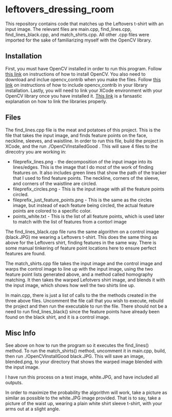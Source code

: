 # leftovers_dressing_room

This repository contains code that matches up the Leftovers t-shirt with an input image. The relevant files are main.cpp, find_lines.cpp, find_lines_black.cpp, and match_shirts.cpp. All other .cpp files were imported for the sake of familiarizing myself with the OpenCV library. 

## Installation

First, you must have OpenCV installed in order to run this program. Follow [this link](http://docs.opencv.org/2.4/doc/tutorials/introduction/linux_install/linux_install.html#linux-installation) on instructions of how to install OpenCV. You also need to download and inclue opencv_contrib when you make the files. Follow [this link](https://github.com/opencv/opencv_contrib) on instructions of how to include opencv_contrib in your library installation. Lastly, you will need to link your XCode environment with your OpenCV library once you have installed it. [This link](https://blogs.wcode.org/2014/11/howto-setup-xcode-6-1-to-work-with-opencv-libraries/) is a fansastic explanation on how to link the libraries properly.

## Files

The find_lines.cpp file is the meat and potatoes of this project. This is the file that takes the input image, and finds feature points on the face, neckline, sleeves, and waistline. In order to run this file, build the project in XCode, and the run ./OpenCVInstalledGood <inputimage> <fileprefix>. This will save 4 files to the direcotry you are working in:
* fileprefix_lines.png - the decomposition of the input image into its lines/edges. This is the image that I do most of the work of finding features on. It also includes green lines that show the path of the tracker that I used to find feature points. The neckline, corners of the sleeve, and corners of the waistline are circled.        
* fileprefix_circles.png - This is the input image with all the feature points circled.    
* fileprefix_just_feature_points.png - This is the same as the circles image, but instead of each feature being circled, the actual feature points are colored to a specific color.
* points_white.txt - This is the list of all feature points, which is used later to match with the list of features from a contorl image

The find_lines_black.cpp file runs the same algorithm on a control image (black.JPG) me wearing a Leftovers t-shirt. This does the same thing as above for the Leftovers shirt, finding features in the same way. There is some manual tinkering of feature point locations here to ensure perfect features are found. 

The match_shirts.cpp file takes the input image and the control image and warps the control image to line up with the input image, using the two feature point lists generated above, and a method called homography matching. It then takes the warped Lefotvers shirt image, and blends it with the input image, which shows how well the two shirts line up.

In main.cpp, there is just a list of calls to the the methods created in the three above files. Uncomment the file call that you wish to execute, rebuild the project and then run the executable to run the file. There should not be a need to run find_lines_black() since the feature points have already been found on the black shirt, and it is a control image.

## Misc Info

See above on how to run the program so it executes the find_lines() method. To run the match_shirts() method, uncomment it in main.cpp, build, then run ./OpenCVInstallGood <inputimage> black.JPG. This will save an image, blended.png, to your directory that shows the warped image blended with the input image.

I have run this process on a test image, white.JPG, and have included all outputs. 

In order to maximize the probability the algorithm will work, take a picture as similar as possible to the white.JPG image provided. That is to say, take a picture of the waist up, wearing a plain white shirt sleeve t-shirt, with your arms out at a slight angle. 


















